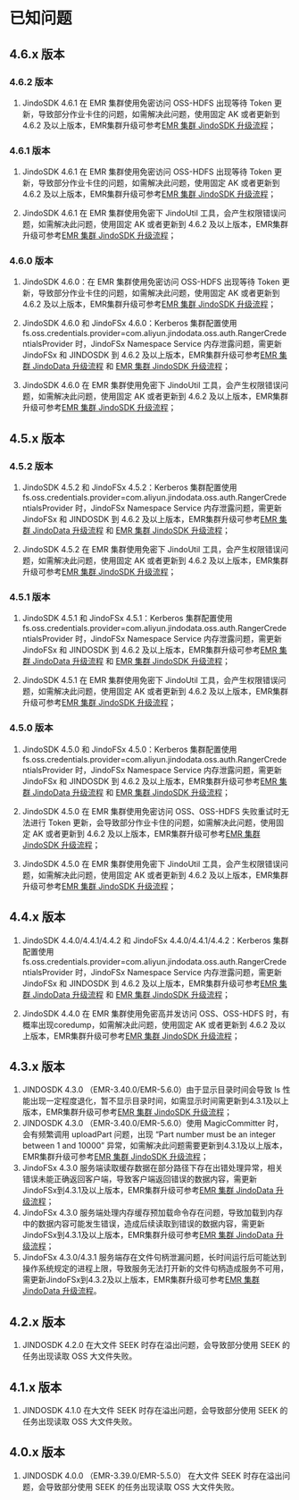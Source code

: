# 已知问题

## 4.6.x 版本

### 4.6.2 版本

1. JindoSDK 4.6.1 在 EMR 集群使用免密访问 OSS-HDFS 出现等待 Token 更新，导致部分作业卡住的问题，如需解决此问题，使用固定 AK 或者更新到 4.6.2 及以上版本，EMR集群升级可参考[EMR 集群 JindoSDK 升级流程](/docs/user/4.x/4.6.x/emr_upgrade_jindosdk_emr-next.md)；

### 4.6.1 版本

1. JindoSDK 4.6.1 在 EMR 集群使用免密访问 OSS-HDFS 出现等待 Token 更新，导致部分作业卡住的问题，如需解决此问题，使用固定 AK 或者更新到 4.6.2 及以上版本，EMR集群升级可参考[EMR 集群 JindoSDK 升级流程](/docs/user/4.x/4.6.x/emr_upgrade_jindosdk_emr-next.md)；

2. JindoSDK 4.6.1 在 EMR 集群使用免密下 JindoUtil 工具，会产生权限错误问题，如需解决此问题，使用固定 AK 或者更新到 4.6.2 及以上版本，EMR集群升级可参考[EMR 集群 JindoSDK 升级流程](/docs/user/4.x/4.6.x/emr_upgrade_jindosdk_emr-next.md)；

### 4.6.0 版本

1. JindoSDK 4.6.0：在 EMR 集群使用免密访问 OSS-HDFS 出现等待 Token 更新，导致部分作业卡住的问题，如需解决此问题，使用固定 AK 或者更新到 4.6.2 及以上版本，EMR集群升级可参考[EMR 集群 JindoSDK 升级流程](/docs/user/4.x/4.6.x/emr_upgrade_jindosdk_emr-next.md)；
2. JindoSDK 4.6.0 和 JindoFSx 4.6.0：Kerberos 集群配置使用 fs.oss.credentials.provider=com.aliyun.jindodata.oss.auth.RangerCredentialsProvider 时，JindoFSx Namespace Service 内存泄露问题，需更新 JindoFSx 和 JINDOSDK 到 4.6.2 及以上版本，EMR集群升级可参考[EMR 集群 JindoData 升级流程](/docs/user/4.x/4.6.x/emr_upgrade_jindodata_emr-next.md)
   和 [EMR 集群 JindoSDK 升级流程](/docs/user/4.x/4.6.x/emr_upgrade_jindosdk_emr-next.md)；

3. JindoSDK 4.6.0 在 EMR 集群使用免密下 JindoUtil 工具，会产生权限错误问题，如需解决此问题，使用固定 AK 或者更新到 4.6.2 及以上版本，EMR集群升级可参考[EMR 集群 JindoSDK 升级流程](/docs/user/4.x/4.6.x/emr_upgrade_jindosdk_emr-next.md)；

## 4.5.x 版本

### 4.5.2 版本

1. JindoSDK 4.5.2 和 JindoFSx 4.5.2：Kerberos 集群配置使用 fs.oss.credentials.provider=com.aliyun.jindodata.oss.auth.RangerCredentialsProvider 时，JindoFSx Namespace Service 内存泄露问题，需更新 JindoFSx 和 JINDOSDK 到 4.6.2 及以上版本，EMR集群升级可参考[EMR 集群 JindoData 升级流程](../emr_upgrade_jindodata_emr-next.md)
   和 [EMR 集群 JindoSDK 升级流程](/docs/user/4.x/4.5.x/emr_upgrade_jindosdk_emr-next.md)；


2. JindoSDK 4.5.2 在 EMR 集群使用免密下 JindoUtil 工具，会产生权限错误问题，如需解决此问题，使用固定 AK 或者更新到 4.6.2 及以上版本，EMR集群升级可参考[EMR 集群 JindoSDK 升级流程](/docs/user/4.x/4.6.x/emr_upgrade_jindosdk_emr-next.md)；

### 4.5.1 版本

1. JindoSDK 4.5.1 和 JindoFSx 4.5.1：Kerberos 集群配置使用 fs.oss.credentials.provider=com.aliyun.jindodata.oss.auth.RangerCredentialsProvider 时，JindoFSx Namespace Service 内存泄露问题，需更新 JindoFSx 和 JINDOSDK 到 4.6.2 及以上版本，EMR集群升级可参考[EMR 集群 JindoData 升级流程](../emr_upgrade_jindodata_emr-next.md)
   和 [EMR 集群 JindoSDK 升级流程](/docs/user/4.x/4.5.x/emr_upgrade_jindosdk_emr-next.md)；

2. JindoSDK 4.5.1 在 EMR 集群使用免密下 JindoUtil 工具，会产生权限错误问题，如需解决此问题，使用固定 AK 或者更新到 4.6.2 及以上版本，EMR集群升级可参考[EMR 集群 JindoSDK 升级流程](/docs/user/4.x/4.6.x/emr_upgrade_jindosdk_emr-next.md)；

### 4.5.0 版本

1. JindoSDK 4.5.0 和 JindoFSx 4.5.0：Kerberos 集群配置使用 fs.oss.credentials.provider=com.aliyun.jindodata.oss.auth.RangerCredentialsProvider 时，JindoFSx Namespace Service 内存泄露问题，需更新 JindoFSx 和 JINDOSDK 到 4.6.2 及以上版本，EMR集群升级可参考[EMR 集群 JindoData 升级流程](../emr_upgrade_jindodata_emr-next.md)
   和 [EMR 集群 JindoSDK 升级流程](/docs/user/4.x/4.5.x/emr_upgrade_jindosdk_emr-next.md)；

2. JindoSDK 4.5.0 在 EMR 集群使用免密访问 OSS、OSS-HDFS 失败重试时无法进行 Token 更新，会导致部分作业卡住的问题，如需解决此问题，使用固定 AK 或者更新到 4.6.2 及以上版本，EMR集群升级可参考[EMR 集群 JindoSDK 升级流程](/docs/user/4.x/4.6.x/emr_upgrade_jindosdk_emr-next.md)；

3. JindoSDK 4.5.0 在 EMR 集群使用免密下 JindoUtil 工具，会产生权限错误问题，如需解决此问题，使用固定 AK 或者更新到 4.6.2 及以上版本，EMR集群升级可参考[EMR 集群 JindoSDK 升级流程](/docs/user/4.x/4.6.x/emr_upgrade_jindosdk_emr-next.md)；

## 4.4.x 版本

1. JindoSDK 4.4.0/4.4.1/4.4.2 和 JindoFSx 4.4.0/4.4.1/4.4.2：Kerberos 集群配置使用 fs.oss.credentials.provider=com.aliyun.jindodata.oss.auth.RangerCredentialsProvider 时，JindoFSx Namespace Service 内存泄露问题，需更新 JindoFSx 和 JINDOSDK 到 4.6.2 及以上版本，EMR集群升级可参考[EMR 集群 JindoData 升级流程](/docs/user/4.x/4.4.x/emr_upgrade_jindodata_emr-next.md)
   和 [EMR 集群 JindoSDK 升级流程](/docs/user/4.x/4.4.x/emr_upgrade_jindosdk_emr-next.md)；

2. JindoSDK 4.4.0 在 EMR 集群使用免密高并发访问 OSS、OSS-HDFS 时，有概率出现coredump，如需解决此问题，使用固定 AK 或者更新到 4.6.2 及以上版本，EMR集群升级可参考[EMR 集群 JindoSDK 升级流程](/docs/user/4.x/4.6.x/emr_upgrade_jindosdk_emr-next.md)；

## 4.3.x 版本

1. JINDOSDK 4.3.0 （EMR-3.40.0/EMR-5.6.0）由于显示目录时间会导致 ls 性能出现一定程度退化，暂不显示目录时间，如需显示时间需更新到4.3.1及以上版本，EMR集群升级可参考[EMR 集群 JindoSDK 升级流程](emr_upgrade.md)；
2. JINDOSDK 4.3.0 （EMR-3.40.0/EMR-5.6.0）使用 MagicCommitter 时，会有频繁调用 uploadPart 问题，出现 “Part number must be an integer between 1 and 10000” 异常，如需解决此问题需要更新到4.3.1及以上版本，EMR集群升级可参考[EMR 集群 JindoSDK 升级流程](emr_upgrade.md)；
3. JindoFSx 4.3.0 服务端读取缓存数据在部分路径下存在出错处理异常，相关错误未能正确返回客户端，导致客户端返回错误的数据内容，需更新JindoFSx到4.3.1及以上版本，EMR集群升级可参考[EMR 集群 JindoData 升级流程](emr_upgrade_jindodata.md)；
4. JindoFSx 4.3.0 服务端处理内存缓存预加载命令存在问题，导致加载到内存中的数据内容可能发生错误，造成后续读取到错误的数据内容，需更新JindoFSx到4.3.1及以上版本，EMR集群升级可参考[EMR 集群 JindoData 升级流程](emr_upgrade_jindodata.md)；
5. JindoFSx 4.3.0/4.3.1 服务端存在文件句柄泄漏问题，长时间运行后可能达到操作系统规定的进程上限，导致服务无法打开新的文件句柄造成服务不可用，需更新JindoFSx到4.3.2及以上版本，EMR集群升级可参考[EMR 集群 JindoData 升级流程](emr_upgrade_jindodata.md)。

## 4.2.x 版本

1. JINDOSDK 4.2.0 在大文件 SEEK 时存在溢出问题，会导致部分使用 SEEK 的任务出现读取 OSS 大文件失败。

## 4.1.x 版本

1. JINDOSDK 4.1.0 在大文件 SEEK 时存在溢出问题，会导致部分使用 SEEK 的任务出现读取 OSS 大文件失败。


## 4.0.x 版本

1. JINDOSDK 4.0.0 （EMR-3.39.0/EMR-5.5.0） 在大文件 SEEK 时存在溢出问题，会导致部分使用 SEEK 的任务出现读取 OSS 大文件失败。






